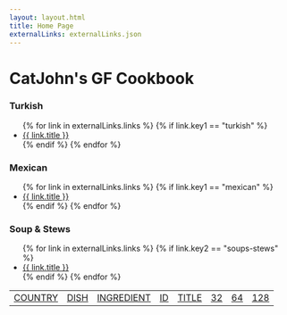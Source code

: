 ```yaml
---
layout: layout.html
title: Home Page
externalLinks: externalLinks.json
---
```

# CatJohn's GF Cookbook #

### Turkish ###
<ul>
    {% for link in externalLinks.links %}
        {% if link.key1 == "turkish" %}
            <li><a href="{{ link.url }}">{{ link.title }}</a></li>
        {% endif %} 
    {% endfor %}
</ul>

### Mexican ###
<ul>
    {% for link in externalLinks.links %}
        {% if link.key1 == "mexican" %}
            <li><a href="{{ link.url }}">{{ link.title }}</a></li>
        {% endif %} 
    {% endfor %}
</ul>

### Soup & Stews ###

<ul>
    {% for link in externalLinks.links %}
        {% if link.key2 == "soups-stews" %}
            <li><a href="{{ link.url }}">{{ link.title }}</a></li>
        {% endif %} 
    {% endfor %}
</ul>


<table border="0" cellpadding="3">
<tr>
<td><a class="page-link" href="/country/">COUNTRY</a></td>
<td><a class="page-link" href="/dish/">DISH</a></td>
<td><a class="page-link" href="/ingredient/">INGREDIENT</a></td>
<td><a class="page-link" href="/id/">ID</a></td>
<td><a class="page-link" href="/title/">TITLE</a></td>
<td><a class="page-link" href="/32/">32</a></td>
<td><a class="page-link" href="/64/">64</a></td>
<td><a class="page-link" href="/128/">128</a></td>
</tr>
</table>

    

 



